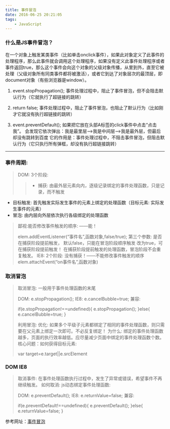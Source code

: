 ```yaml
---
title: 事件冒泡
date: 2016-06-25 20:21:05
tags:
	- JavaScript
---
```

### 什么是JS事件冒泡？
在一个对象上触发某类事件（比如单击onclick事件），如果此对象定义了此事件的处理程序，那么此事件就会调用这个处理程序，如果没有定义此事件处理程序或者事件返回true，那么这个事件会向这个对象的父级对象传播，从里到外，直至它被处理（父级对象所有同类事件都将被激活），或者它到达了对象层次的最顶层，即document对象（有些浏览器是window）。

1. event.stopPropagation();
事件处理过程中，阻止了事件冒泡，但不会阻击默认行为（它就执行了超链接的跳转）

2. return false;
事件处理过程中，阻止了事件冒泡，也阻止了默认行为（比如刚才它就没有执行超链接的跳转）

3. event.preventDefault();
如果把它放在头部A标签的click事件中点击“点击我”。
会发现它依次弹出：我是最里层—->我是中间层—->我是最外层，但最后却没有跳转到百度
它的作用是：事件处理过程中，不阻击事件冒泡，但阻击默认行为（它只执行所有弹框，却没有执行超链接跳转）
***
<!-- more -->
### 事件周期:
> DOM: 3个阶段:
>> * 捕获: 由最外层元素向内，逐级记录绑定的事件处理函数，只是记录，而不触发
* 目标触发: 首先触发实际发生事件的元素上绑定的处理函数（目标元素: 实际发生事件的元素）
* 冒泡: 由内层向外层依次执行各级绑定的处理函数
>
> 鄙视:能否修改事件触发的顺序: ——能！
>
> 	 elem.addEventListener(“事件名”,函数对象,false/true);
第三个参数: 是否在捕获阶段提前触发，
默认false，只能在冒泡阶段顺序触发
改为true，可在捕获阶段提前触发！
在捕获阶段提前触发的处理函数，冒泡阶段不会重复触发。
IE8: 2个阶段: 没有捕获！——不能修改事件触发的顺序
elem.attachEvent(“on事件名”,函数对象)

### 取消冒泡
>取消冒泡: 一般用于事件处理函数的末尾
>
>	 DOM: e.stopPropagation();
	IE8: e.cancelBubble=true;
>兼容: 
>
>	 if(e.stopPropagation!==undefined){
		e.stopPropagation();
	}else{
		e.cancelBubble=true;
	}
>
> 利用冒泡:
优化: 如果多个平级子元素都绑定了相同的事件处理函数，则只需要在父元素上绑定一次即可。不必反复绑定！
为什么: 绑定的事件处理函数越多，页面的执行效率越低。应尽量减少页面中绑定的事件处理函数个数。
核心问题：如何获得目标元素:
>
>	 var target=e.target||e.srcElement

### DOM IE8
>取消事件: 在事件处理函数执行过程中，发生了异常或错误，希望事件不再继续触发。
如何取消:
>	js动态绑定事件处理函数: 
>
>	 DOM: e.preventDefault();
	IE8: e.returnValue=false;
> 兼容: 
>
>	 if(e.preventDefault!==undefined){
		e.preventDefault();
    }else{
		e.returnValue=false;
    } 
	   
参考网址：[事件冒泡](http://www.jb51.net/article/32792.htm)